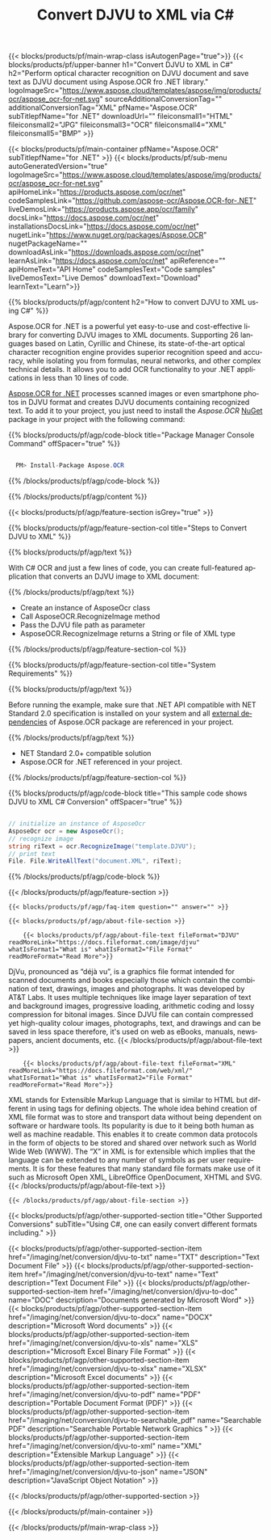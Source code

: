 ﻿---
title: Convert DJVU to XML via C# 
weight: 3920
url: /net/conversion/djvu-to-xml/ 
lang: en
langdirlevel: 2
locales: ja,it,ru,de,es,fr,nl,id,lt,pl,pt,vi,tr,ko
description: Sample code for DJVU to XML C# conversion. Use API example code for batch DJVU files to XML conversion within VB.NET, Asp.NET or any .NET based application.
---

{{< blocks/products/pf/main-wrap-class isAutogenPage="true">}}
{{< blocks/products/pf/upper-banner h1="Convert DJVU to XML in C#" h2="Perform optical character recognition on DJVU document and save text as DJVU document using Aspose.OCR fro .NET library." logoImageSrc="https://www.aspose.cloud/templates/aspose/img/products/ocr/aspose_ocr-for-net.svg" sourceAdditionalConversionTag="" additionalConversionTag="XML" pfName="Aspose.OCR" subTitlepfName="for .NET" downloadUrl="" fileiconsmall1="HTML" fileiconsmall2="JPG" fileiconsmall3="OCR" fileiconsmall4="XML" fileiconsmall5="BMP" >}}


{{< blocks/products/pf/main-container pfName="Aspose.OCR" subTitlepfName="for .NET" >}}
{{< blocks/products/pf/sub-menu autoGeneratedVersion="true" logoImageSrc="https://www.aspose.cloud/templates/aspose/img/products/ocr/aspose_ocr-for-net.svg" apiHomeLink="https://products.aspose.com/ocr/net" codeSamplesLink="https://github.com/aspose-ocr/Aspose.OCR-for-.NET" liveDemosLink="https://products.aspose.app/ocr/family" docsLink="https://docs.aspose.com/ocr/net" installationsDocsLink="https://docs.aspose.com/ocr/net" nugetLink="https://www.nuget.org/packages/Aspose.OCR" nugetPackageName="" downloadAsLink="https://downloads.aspose.com/ocr/net" learnAsLink="https://docs.aspose.com/ocr/net" apiReference="" apiHomeText="API Home" codeSamplesText="Code samples" liveDemosText="Live Demos" downloadText="Download" learnText="Learn">}}

{{% blocks/products/pf/agp/content h2="How to convert DJVU to XML using C#" %}}

Aspose.OCR for .NET is a powerful yet easy-to-use and cost-effective library for converting DJVU images to XML documents. Supporting 26 languages based on Latin, Cyrillic and Chinese, its state-of-the-art optical character recognition engine provides superior recognition speed and accuracy, while isolating you from formulas, neural networks, and other complex technical details. It allows you to add OCR functionality to your .NET applications in less than 10 lines of code.

[Aspose.OCR for .NET](https://products.aspose.com/ocr/net) 
 processes scanned images or even smartphone photos in DJVU format and creates DJVU documents containing recognized text. To add it to your project, you just need to install the *Aspose.OCR* 
 [NuGet](https://www.nuget.org/packages/aspose.ocr) 
 package in your project with the following command:

{{% blocks/products/pf/agp/code-block title="Package Manager Console Command" offSpacer="true" %}}

```cs

  PM> Install-Package Aspose.OCR

```

{{% /blocks/products/pf/agp/code-block %}}

{{% /blocks/products/pf/agp/content %}}

{{< blocks/products/pf/agp/feature-section isGrey="true" >}}

{{% blocks/products/pf/agp/feature-section-col title="Steps to Convert DJVU to XML" %}}

{{% blocks/products/pf/agp/text %}}

With C# OCR and just a few lines of code, you can create full-featured application that converts an DJVU image to XML document:

{{% /blocks/products/pf/agp/text %}}

+ Create an instance of AsposeOcr class
+ Call AsposeOCR.RecognizeImage method
+ Pass the DJVU file path as parameter
+ AsposeOCR.RecognizeImage returns a String or file of XML type

{{% /blocks/products/pf/agp/feature-section-col %}}

{{% blocks/products/pf/agp/feature-section-col title="System Requirements" %}}

{{% blocks/products/pf/agp/text %}}

Before running the example, make sure that .NET API compatible with NET Standard 2.0 specification is installed on your system and all [external dependencies](https://docs.aspose.com/ocr/net/system-requirements/#external-dependencies) of Aspose.OCR package are referenced in your project.

{{% /blocks/products/pf/agp/text %}}

-  NET Standard 2.0+ compatible solution
-  Aspose.OCR for .NET referenced in your project.

{{% /blocks/products/pf/agp/feature-section-col %}}

{{% blocks/products/pf/agp/code-block title="This sample code shows DJVU to XML C# Conversion" offSpacer="true" %}}

```cs

// initialize an instance of AsposeOcr
AsposeOcr ocr = new AsposeOcr();
// recognize image
string riText = ocr.RecognizeImage("template.DJVU");
// print text
File. File.WriteAllText("document.XML", riText);

```

{{% /blocks/products/pf/agp/code-block %}}

{{< /blocks/products/pf/agp/feature-section >}}

    {{< blocks/products/pf/agp/faq-item question="" answer="" >}}

    {{< blocks/products/pf/agp/about-file-section >}}
       
        {{< blocks/products/pf/agp/about-file-text fileFormat="DJVU" readMoreLink="https://docs.fileformat.com/image/djvu" whatIsFormat1="What is" whatIsFormat2="File Format" readMoreFormat="Read More">}}
DjVu, pronounced as “déjà vu”, is a graphics file format intended for scanned documents and books especially those which contain the combination of text, drawings, images and photographs. It was developed by AT&T Labs. It uses multiple techniques like image layer separation of text and background images, progressive loading, arithmetic coding and lossy compression for bitonal images. Since DJVU file can contain compressed yet high-quality colour images, photographs, text, and drawings and can be saved in less space therefore, it's used on web as eBooks, manuals, newspapers, ancient documents, etc.
        {{< /blocks/products/pf/agp/about-file-text >}}

        {{< blocks/products/pf/agp/about-file-text fileFormat="XML" readMoreLink="https://docs.fileformat.com/web/xml/" whatIsFormat1="What is" whatIsFormat2="File Format" readMoreFormat="Read More">}}
XML stands for Extensible Markup Language that is similar to HTML but different in using tags for defining objects. The whole idea behind creation of XML file format was to store and transport data without being dependent on software or hardware tools. Its popularity is due to it being both human as well as machine readable. This enables it to create common data protocols in the form of objects to be stored and shared over network such as World Wide Web (WWW). The “X” in XML is for extensible which implies that the language can be extended to any number of symbols as per user requirements. It is for these features that many standard file formats make use of it such as Microsoft Open XML, LibreOffice OpenDocument, XHTML and SVG.
        {{< /blocks/products/pf/agp/about-file-text >}}

    {{< /blocks/products/pf/agp/about-file-section >}}

<!-- aboutfile Ends -->

{{< blocks/products/pf/agp/other-supported-section title="Other Supported Conversions" subTitle="Using C#, one can easily convert different formats including." >}}

{{< blocks/products/pf/agp/other-supported-section-item href="/imaging/net/conversion/djvu-to-txt" name="TXT" description="Text Document File" >}}
{{< blocks/products/pf/agp/other-supported-section-item href="/imaging/net/conversion/djvu-to-text" name="Text" description="Text Document File" >}}
{{< blocks/products/pf/agp/other-supported-section-item href="/imaging/net/conversion/djvu-to-doc" name="DOC" description="Documents generated by Microsoft Word" >}}
{{< blocks/products/pf/agp/other-supported-section-item href="/imaging/net/conversion/djvu-to-docx" name="DOCX" description="Microsoft Word documents" >}}
{{< blocks/products/pf/agp/other-supported-section-item href="/imaging/net/conversion/djvu-to-xls" name="XLS" description="Microsoft Excel Binary File Format" >}}
{{< blocks/products/pf/agp/other-supported-section-item href="/imaging/net/conversion/djvu-to-xlsx" name="XLSX" description="Microsoft Excel documents" >}}
{{< blocks/products/pf/agp/other-supported-section-item href="/imaging/net/conversion/djvu-to-pdf" name="PDF" description="Portable Document Format (PDF)" >}}
{{< blocks/products/pf/agp/other-supported-section-item href="/imaging/net/conversion/djvu-to-searchable_pdf" name="Searchable PDF" description="Searchable Portable Network Graphics " >}}
{{< blocks/products/pf/agp/other-supported-section-item href="/imaging/net/conversion/djvu-to-xml" name="XML" description="Extensible Markup Language" >}}
{{< blocks/products/pf/agp/other-supported-section-item href="/imaging/net/conversion/djvu-to-json" name="JSON" description="JavaScript Object Notation" >}}

{{< /blocks/products/pf/agp/other-supported-section >}}

{{< /blocks/products/pf/main-container >}}
    
{{< /blocks/products/pf/main-wrap-class >}}

